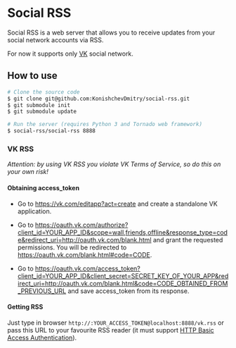 # Social RSS

Social RSS is a web server that allows you to receive updates from your social network accounts via RSS.

For now it supports only [VK](https://vk.com/) social network.


## How to use

```sh
# Clone the source code
$ git clone git@github.com:KonishchevDmitry/social-rss.git
$ git submodule init
$ git submodule update

# Run the server (requires Python 3 and Tornado web framework)
$ social-rss/social-rss 8888
```


### VK RSS

*Attention: by using VK RSS you violate VK Terms of Service, so do this on your own risk!*

#### Obtaining access_token

* Go to https://vk.com/editapp?act=create and create a standalone VK application.

* Go to https://oauth.vk.com/authorize?client_id=YOUR_APP_ID&scope=wall,friends,offline&response_type=code&redirect_uri=http://oauth.vk.com/blank.html and grant the requested permissions. You will be redirected to https://oauth.vk.com/blank.html#code=CODE.

* Go to https://oauth.vk.com/access_token?client_id=YOUR_APP_ID&client_secret=SECRET_KEY_OF_YOUR_APP&redirect_uri=http://oauth.vk.com/blank.html&code=CODE_OBTAINED_FROM_PREVIOUS_URL and save access_token from its response.

#### Getting RSS

Just type in browser ``http://:YOUR_ACCESS_TOKEN@localhost:8888/vk.rss`` or pass this URL to your favourite RSS reader (it must support [HTTP Basic Access Authentication](http://en.wikipedia.org/wiki/Basic_access_authentication)).
